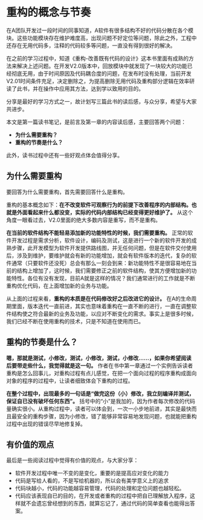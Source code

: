 # 重构的概念与节奏

在A团队开发过一段时间的同事知道，A软件有很多结构不好的代码分散在各个模块。这些功能模块存在维护难度高，出现问题不好定位等问题，除此之外，工程中还存在无用代码多，注释的代码较多等问题，一直没有得到很好的解决。

在之前的学习过程中，知道《重构-改善既有代码的设计》这本书里面有成熟的方法来解决上述问题。在开发V2.0版本中，回放模块中就发现了一块较大的功能已经彻底无用，由于时间原因及代码耦合度的问题，在发布时没有处理，当前开发V2.01时间条件充足，决定删除之，为提高删除无用代码及重构部分逻辑在效率研读了此书，并在操作中应用其方法，达到学以致用的目的。

分享是最好的学习方式之一，故计划写三篇此书的读后感，与众分享，希望与大家共进步。

本文是第一篇读书笔记，是前言及第一章的内容读后感，主要回答两个问题：
* **为什么需要重构？**
* **重构的节奏是什么？**

此外，读书过程中还有一些好观点体会值得分享。

## 为什么需要重构
要回答为什么需要重构，首先需要回答什么是重构。

重构的基本概念如下：**在不改变软件可观察行为的前提下改善程序的内部结构。也就是外面看起来什么都没变，实际的代码内部结构已经变得更好维护了。** 从这个角度一眼看过去，V2.0里面的绝大多数内容是重写，而不是重构。

**在当前的软件结构不能轻易添加新的功能特性的时候，我们需要重构。** 正常的软件开发过程是需求分析，软件设计，编码及测试，这是进行一个新的软件开发的成熟步骤，此开发模型为软件开发提供路线图，并无任何问题，但是在软件交付使用后，涉及到维护，要维护就会有新的功能增加，就会有软件版本的迭代，复杂的软件通常（只要软件还没死）总会有那么一刻会到来：新功能特性不是很容易地在当前的结构上增加了，这时候，我们需要修正之前的软件结构，使其方便增加新的功能特性。各位有没有发现，目前A就是这样的情况？我们通常进行的工作就是不断重构优化代码，在上面增加新的业务与功能。

从上面的过程来看，**重构的本质是在代码修改好之后改进它的设计。** 在A的生命周期里面，版本迭代一直前进，其实也意味着重构在一直不断的进行，一直在调整软件结构使之符合最新的业务及功能，以应对不断变化的需求。事实上是很多时候，我们已经不断在使用重构的技术，只是不知道在使用而已。

## 重构的节奏是什么？
**嗯，那就是测试，小修改，测试，小修改，测试，小修改……，如果你希望阅读后要带走些什么，我觉得就是这一句。** 作者在书中第一章通过一个实例告诉读者重构是怎么回事儿，对重构过程有点儿感觉，在把一个面向过程的程序重构成面向对象的程序的过程中，让读者细致体会下重构的过程。

**在整个过程中，出现最多的一句话是“做完这份（小）修改，我立刻编译并测试，保证自已没有破坏任何东西”。** 括号中的“小”是我加的，因为作者每次修改的代码量确实很小。从重构过程中，读者可以体会到，一次一小步地前进，其实是最快而且最安全的重构步骤，因为小修改，错了能够非常容易地发现问题，也就能把重构过程中出现的错误尽早地修复掉。

## 有价值的观点
最后是一些阅读过程中觉得有价值的观点，与大家分享：
* 软件开发过程中唯一不变的是变化，重要的是提高应对变化的能力
* 代码是写给人看的，不是写给机器的，所以会有美学意义上的追求
* 代码块越小，代码的功能越容易管理，代码的处理和定位问题也越轻松。
* 代码应该表现自已的目的，在开发或者重构的过程中把自已理解放入程序，这样就不会遗忘曾经想到的东西，就算忘记了，通过代码的简单查看也能得出答案。
